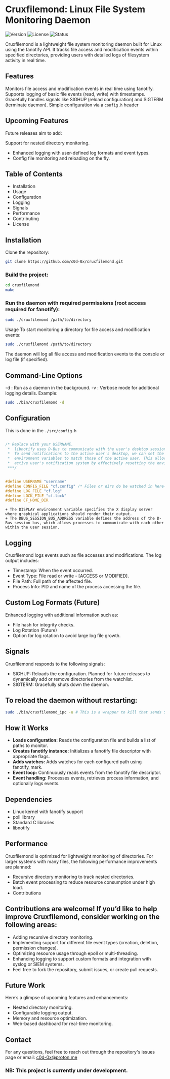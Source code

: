 # Cruxfilemond: Linux File System Monitoring Daemon
![Version](https://img.shields.io/badge/version-1.0.0-blue.svg) ![License](https://img.shields.io/badge/license-MIT-green) ![Status](https://img.shields.io/badge/status-active-brightgreen)

Cruxfilemond is a lightweight file system monitoring daemon built for Linux using the fanotify API. It tracks file access and modification events within specified directories, providing users with detailed logs of filesystem activity in real time.

## Features

Monitors file access and modification events in real time using fanotify.
Supports logging of basic file events (read, write) with timestamps.
Gracefully handles signals like SIGHUP (reload configuration) and SIGTERM (terminate daemon).
Simple configuration via a `config.h` header

## Upcoming Features

Future releases aim to add:

Support for nested directory monitoring.

- Enhanced logging with user-defined log formats and event types.
- Config file monitoring and reloading on the fly.

## Table of Contents

- Installation
- Usage
- Configuration
- Logging
- Signals
- Performance
- Contributing
- License

## Installation

Clone the repository:

```bash
git clone https://github.com/c0d-0x/cruxfilemond.git
```

### Build the project:

```bash
cd cruxfilemond
make
```

### Run the daemon with required permissions (root access required for fanotify):

```bash
sudo ./cruxfilemond /path/to/directory
```

Usage
To start monitoring a directory for file access and modification events:

```bash
sudo ./cruxfilemond /path/to/directory
```
The daemon will log all file access and modification events to the console or log file (if specified).

## Command-Line Options
-d : Run as a daemon in the background.
-v : Verbose mode for additional logging details.
Example:

```bash
sudo ./bin/cruxfilemond -d
```

## Configuration

This is done in the `./src/config.h`

```c

/* Replace with your USERNAME.
 *  libnotify uses D-Bus to communicate with the user's desktop session, which typically runs under a non-root user.
 *  To send notifications to the active user's desktop, we can set the DISPLAY and DBUS_SESSION_BUS_ADDRESS
 *  environment variables to match those of the active user. This allows the root process to interact with the
 *  active user's notification system by effectively resetting the environment to the user's session.
 ***/


#define USERNAME "username"
#define CONFIG_FILE "cf.config" /* Files or dirs do be watched in here- No spaces*/
#define LOG_FILE "cf.log"
#define LOCK_FILE "cf.lock"
#define CF_HOME_DIR


```

```> [!CAUTION]
+ The DISPLAY environment variable specifies the X display server where graphical applications should render their output.
+ The DBUS_SESSION_BUS_ADDRESS variable defines the address of the D-Bus session bus, which allows processes to communicate with each other within the user session.
```

## Logging

Cruxfilemond logs events such as file accesses and modifications. The log output includes:

- Timestamp: When the event occurred.
- Event Type: File read or write - [ACCESS or MODIFIED].
- File Path: Full path of the affected file.
- Process Info: PID and name of the process accessing the file.

## Custom Log Formats (Future)

Enhanced logging with additional information such as:

- File hash for integrity checks.
- Log Rotation (Future)
- Option for log rotation to avoid large log file growth.

## Signals

Cruxfilemond responds to the following signals:

- SIGHUP: Reloads the configuration. Planned for future releases to dynamically add or remove directories from the watchlist.
- SIGTERM: Gracefully shuts down the daemon.

## To reload the daemon without restarting:

```bash
sudo ./bin/cruxfilemond_ipc -u # This is a wrapper to kill that sends SIGHUP, SIGTERM, and dumps cruxfilemond log_file
```

## How it Works

- **Loads configuration:** Reads the configuration file and builds a list of paths to monitor.
- **Creates fanotify instance:** Initializes a fanotify file descriptor with appropriate flags.
- **Adds watches:** Adds watches for each configured path using fanotify_mark.
- **Event loop:** Continuously reads events from the fanotify file descriptor.
- **Event handling:** Processes events, retrieves process information, and optionally logs events.

## Dependencies

- Linux kernel with fanotify support
- poll library
- Standard C libraries
- libnotify

## Performance

Cruxfilemond is optimized for lightweight monitoring of directories. For larger systems with many files, the following performance improvements are planned:

- Recursive directory monitoring to track nested directories.
- Batch event processing to reduce resource consumption under high load.
- Contributions

## Contributions are welcome! If you’d like to help improve Cruxfilemond, consider working on the following areas:

- Adding recursive directory monitoring.
- Implementing support for different file event types (creation, deletion, permission changes).
- Optimizing resource usage through epoll or multi-threading.
- Enhancing logging to support custom formats and integration with syslog or SIEM systems.
- Feel free to fork the repository, submit issues, or create pull requests.

## Future Work

Here’s a glimpse of upcoming features and enhancements:

- Nested directory monitoring.
- Configurable logging output.
- Memory and resource optimization.
- Web-based dashboard for real-time monitoring.

## Contact

For any questions, feel free to reach out through the repository's issues page or email: c0d-0x@proton.me
### NB: This project is currently under development.
